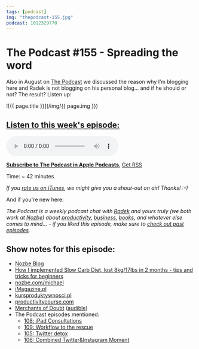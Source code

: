 ```yaml
---
tags: [podcast]
img: "thepodcast-155.jpg"
podcast: 1012329770
---
```


# The Podcast #155 - Spreading the word

Also in August on [The Podcast][p] we discussed the reason why I’m blogging here and Radek is not blogging on his personal blog... and if he should or not? The result? Listen up:

<!--More-->

![{{ page.title }}](/img/{{ page.img }})

## [Listen to this week's episode:][e]

<audio controls>
<source src="https://files.nozbe.com/podcast/155.mp3" type="audio/mpeg">
</audio>

**[Subscribe to The Podcast in Apple Podcasts][i]**, [Get RSS][rss]

Time: ~ 42 minutes

*If you [rate us on iTunes][i], we might give you a shout-out on air! Thanks! :-)*

And if you're new here:

*The Podcast is a weekly podcast chat with [Radek][r] and yours truly (we both work at [Nozbe][n]) about [productivity](/productivity), [business](/business), [books](/books), and whatever else comes to mind… - if you liked this episode, make sure to [check out past episodes](/podcast).*

## Show notes for this episode:

  * [Nozbe Blog](https://nozbe.com/blog)
  * [How I implemented Slow Carb Diet, lost 8kg/17lbs in 2 months - tips and tricks for beginners](https://sliwinski.com/slow-carb-diet/)
  * [nozbe.com/michael](https://nozbe.com/michael)
  * [iMagazine.pl](https://imagazine.pl/)
  * [kursproduktywnosci.pl](https://kursproduktywnosci.pl/)
  * [productivitycourse.com](https://productivitycourse.com/)
  * [Merchants of Doubt](https://www.amazon.com/Merchants-Doubt-Handful-Scientists-Obscured/dp/1608193942/) ([audible](https://www.audible.com/pd/Science-Technology/Merchants-of-Doubt-Audiobook/B004AGYAVK))
  * The Podcast episodes mentioned:
    * [108: iPad Consultations](https://thepodcast.fm/108)
    * [109: Workflow to the rescue](https://thepodcast.fm/109)
    * [105: Twitter detox](https://thepodcast.fm/105)
    * [106: Combined Twitter&Instagram Moment](https://thepodcast.fm/106)



[y]: https://michael.gratis/thepodcastyt
[rss]: http://thepodcast.fm/episodes?format=RSS
[e]: http://thepodcast.fm/episodes/155

[p]: https://michael.gratis/thepodcastfm
[n]: https://michael.gratis/nozbe
[r]: https://michael.gratis/radex
[i]: https://michael.gratis/thepodcast
[o]: https://michael.gratis/ipadonly

